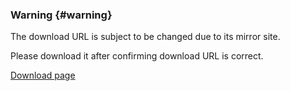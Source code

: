 ### Warning {#warning}

The download URL is subject to be changed due to its mirror site.

Please download it after confirming download URL is correct.

[Download page](http://prdownloads.sourceforge.jp/xoonips/?????/xoonips-3.44.tar.gz)